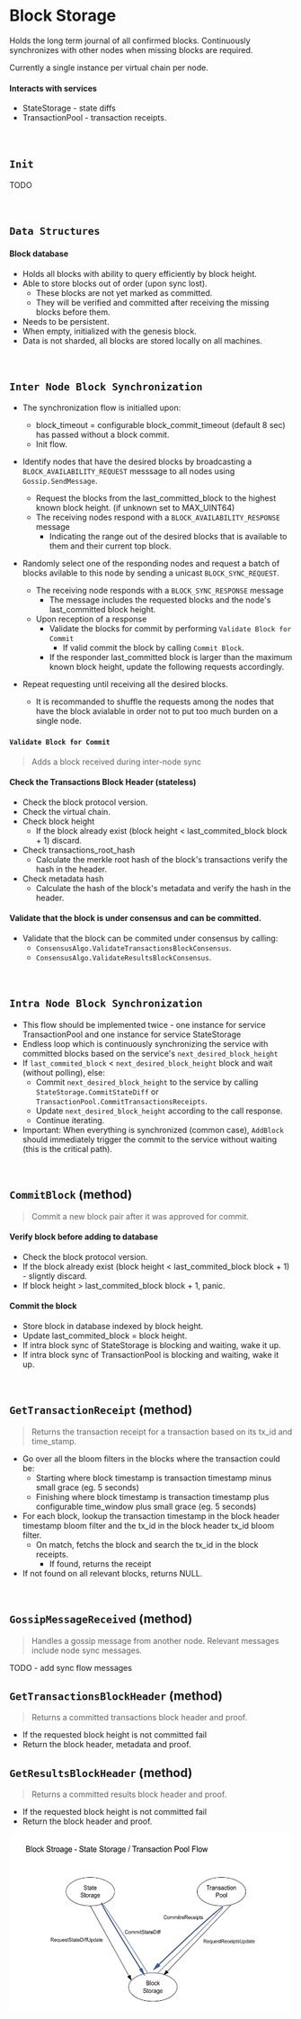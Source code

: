 # Block Storage

Holds the long term journal of all confirmed blocks. Continuously synchronizes with other nodes when missing blocks are required.

Currently a single instance per virtual chain per node.

#### Interacts with services

* StateStorage - state diffs
* TransactionPool - transaction receipts.

&nbsp;
## `Init` <!-- oded will finish -->

TODO

&nbsp;
## `Data Structures` <!-- tal will finish -->

#### Block database
* Holds all blocks with ability to query efficiently by block height.
* Able to store blocks out of order (upon sync lost).
  * These blocks are not yet marked as committed.
  * They will be verified and committed after receiving the missing blocks before them.
* Needs to be persistent.
* When empty, initialized with the genesis block.
* Data is not sharded, all blocks are stored locally on all machines.

&nbsp;
## `Inter Node Block Synchronization`

* The synchronization flow is initialled upon:
  * block_timeout = configurable block_commit_timeout (default 8 sec) has passed without a block commit.
  * Init flow.

* Identify nodes that have the desired blocks by broadcasting a `BLOCK_AVAILABILITY_REQUEST` messsage to all nodes using `Gossip.SendMessage`.
  * Request the blocks from the last_committed_block to the highest known block height. (if unknown set to MAX_UINT64)
  * The receiving nodes respond with a `BLOCK_AVAILABILITY_RESPONSE` message
    * Indicating the range out of the desired blocks that is available to them and their current top block.
* Randomly select one of the responding nodes and request a batch of blocks avilable to this node by sending a unicast `BLOCK_SYNC_REQUEST`.
  * The receiving node responds with a `BLOCK_SYNC_RESPONSE` message
    * The message includes the requested blocks and the node's last_committed block height.
  * Upon reception of a response
    * Validate the blocks for commit by performing `Validate Block for Commit`
      * If valid commit the block by calling `Commit Block`.
    * If the responder last_committed block is larger than the maximum known block height, update the following requests accordingly.
* Repeat requesting until receiving all the desired blocks.
  * It is recommanded to shuffle the requests among the nodes that have the block avialable in order not to put too much burden on a single node.

#### `Validate Block for Commit`
> Adds a block received during inter-node sync  

#### Check the Transactions Block Header (stateless)
* Check the block protocol version.
* Check the virtual chain.
* Check block height
  * If the block already exist (block height < last_commited_block block + 1) discard.
* Check transactions_root_hash 
  * Calculate the merkle root hash of the block's transactions verify the hash in the header.
* Check metadata hash
  * Calculate the hash of the block's metadata and verify the hash in the header.

#### Validate that the block is under consensus and can be committed.
* Validate that the block can be commited under consensus by calling:
  *  `ConsensusAlgo.ValidateTransactionsBlockConsensus`. 
  *  `ConsensusAlgo.ValidateResultsBlockConsensus`.

&nbsp;
## `Intra Node Block Synchronization` <!-- oded will finish -->

* This flow should be implemented twice - one instance for service TransactionPool and one instance for service StateStorage
* Endless loop which is continuously synchronizing the service with committed blocks based on the service's `next_desired_block_height`
* If `last_commited_block` < `next_desired_block_height` block and wait (without polling), else:
  * Commit `next_desired_block_height` to the service by calling `StateStorage.CommitStateDiff` or `TransactionPool.CommitTransactionsReceipts`.
  * Update `next_desired_block_height` according to the call response.
  * Continue iterating.
* Important: When everything is synchronized (common case), `AddBlock` should immediately trigger the commit to the service without waiting (this is the critical path).

&nbsp;
## `CommitBlock` (method)
> Commit a new block pair after it was approved for commit.

#### Verify block before adding to database
* Check the block protocol version.
* If the block already exist (block height < last_commited_block block + 1) - sligntly discard.
* If block height > last_commited_block block + 1, panic.

#### Commit the block
* Store block in database indexed by block height.
* Update last_commited_block = block height.
* If intra block sync of StateStorage is blocking and waiting, wake it up.
* If intra block sync of TransactionPool is blocking and waiting, wake it up.

&nbsp;
## `GetTransactionReceipt` (method) <!-- tal will finish -->

> Returns the transaction receipt for a transaction based on its tx_id and time_stamp.

* Go over all the bloom filters in the blocks where the transaction could be:
  * Starting where block timestamp is transaction timestamp minus small grace (eg. 5 seconds)
  * Finishing where block timestamp is transaction timestamp plus configurable time_window plus small grace (eg. 5 seconds)
* For each block, lookup the transaction timestamp in the block header timestamp bloom filter and the tx_id in the block header tx_id bloom filter.
  * On match, fetchs the block and search the tx_id in the block receipts.
      * If found, returns the receipt
* If not found on all relevant blocks, returns NULL.

&nbsp;
## `GossipMessageReceived` (method)
> Handles a gossip message from another node. Relevant messages include node sync messages.

TODO - add sync flow messages

## `GetTransactionsBlockHeader` (method)
> Returns a committed transactions block header and proof.
* If the requested block height is not committed fail
* Return the block header, metadata and proof.

## `GetResultsBlockHeader` (method)
> Returns a committed results block header and proof.
* If the requested block height is not committed fail
* Return the block header and proof.

![alt text][block_state_pool_flow] <br/><br/>

[block_state_pool_flow]: block_state_pool_flow.png "Block Storage - State Storage / Transaction Pool"
